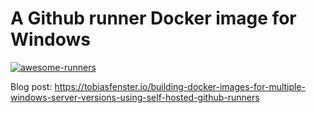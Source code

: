 # A Github runner Docker image for Windows

[![awesome-runners](https://img.shields.io/badge/listed%20on-awesome--runners-blue.svg)](https://github.com/jonico/awesome-runners)

Blog post: https://tobiasfenster.io/building-docker-images-for-multiple-windows-server-versions-using-self-hosted-github-runners
